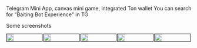 Telegram Mini App, canvas mini game, integrated Ton wallet
You can search for "Baiting Bot Experience" in TG

Some screenshots

<div style="display: flex;margin-top:10px">
<img src="https://github.com/wuyunjiang/TelegramMiniAPP/assets/16558218/4d213994-f5fd-4d92-b59e-e804c337d570" style="width:20%;border:1px solid #000;margin-right:2px">
<img src="https://github.com/wuyunjiang/TelegramMiniAPP/assets/16558218/3ffa1584-6f58-46c4-83fe-a1fdc0926f83" style="width:20%;border:1px solid #000;margin-right:2px">
<img src="https://github.com/wuyunjiang/TelegramMiniAPP/assets/16558218/8ccdc0e5-4777-48e9-a7c5-1a9bdac05a17" style="width:20%;border:1px solid #000;margin-right:2px">
<img src="https://github.com/wuyunjiang/TelegramMiniAPP/assets/16558218/b65c9402-7008-4add-bbb9-ade4d180fc35" style="width:20%;border:1px solid #000;margin-right:2px">
<img src="https://github.com/wuyunjiang/TelegramMiniAPP/assets/16558218/32ca7496-5bde-4080-80cc-66d3bfffb792" style="width:20%;border:1px solid #000;margin-right:2px">
</div>
